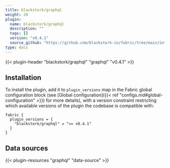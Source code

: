 ```yaml
---
title: blackstork/graphql
weight: 20
plugin:
  name: blackstork/graphql
  description: ""
  tags: []
  version: "v0.4.1"
  source_github: "https://github.com/blackstork-io/fabric/tree/main/internal/graphql/"
type: docs
---
```


{{< plugin-header "blackstork/graphql" "graphql" "v0.4.1" >}}

## Installation

To install the plugin, add it to `plugin_versions` map in the Fabric global configuration block (see [Global configuration]({{< ref "configs.md#global-configuration" >}}) for more details), with a version constraint restricting which available versions of the plugin the codebase is compatible with:

```hcl
fabric {
  plugin_versions = {
    "blackstork/graphql" = ">= v0.4.1"
  }
}
```


## Data sources

{{< plugin-resources "graphql" "data-source" >}}
